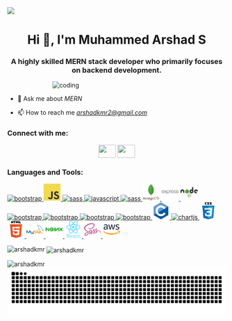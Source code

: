
<img src="https://camo.githubusercontent.com/978795145e6c0191c27a12403cecdf4f74035321993f86f3a0a23b01d1c6445b/68747470733a2f2f7777772e6269677363616c2e636f6d2f77702d636f6e74656e742f75706c6f6164732f323032322f30392f46656174757265732d6f662d4d65726e2d737461636b2d646576656c6f706d656e742d73657276696365732d596f752d53686f756c642d4b6e6f772e706e67">
<h1 align="center">Hi 👋, I'm Muhammed Arshad S</h1>
<h3 align="center">A highly skilled MERN stack developer who primarily focuses on backend development.</h3>
<img align="right" alt="coding" width="400" src ="https://img.freepik.com/free-vector/cute-man-working-laptop-with-coffee-cartoon-vector-icon-illustration-people-technology-icon-concept-isolated-premium-vector-flat-cartoon-style_138676-3869.jpg?size=626&ext=jpg">

<p align="left"> <img src="https://komarev.com/ghpvc/?username=arshadkmr&label=Profile%20views&color=0e75b6&style=flat" alt="" /> </p>

- 💬 Ask me about *MERN*

- 📫 How to reach me *arshadkmr2@gmail.com*

<h3 align="left">Connect with me:</h3>
<p align="center">
<a href="https://www.linkedin.com/in/muhammed-arshad-s-631b47224/" target="blank"><img align="center" src="https://raw.githubusercontent.com/rahuldkjain/github-profile-readme-generator/master/src/images/icons/Social/linked-in-alt.svg" alt="" height="30" width="40" /></a>
<a href="https://www.instagram.com/_mr__red__devil_?igsh=aGgxNzhxdzJ6bHY4" target="blank"><img align="center" src="https://raw.githubusercontent.com/rahuldkjain/github-profile-readme-generator/master/src/images/icons/Social/instagram.svg" alt="" height="30" width="40" /></a>
</p>

<h3 align="left">Languages and Tools:</h3>
<p align="left">
 <a href="https://www.typescriptlang.org/" target="_blank" rel="noreferrer"> <img src="https://cdn.worldvectorlogo.com/logos/typescript.svg" alt="bootstrap" width="40" height="40"/> </a>
  <a href="https://www.javascript.com/" target="_blank" rel="noreferrer"> <img src="https://raw.githubusercontent.com/devicons/devicon/master/icons/javascript/javascript-original.svg" alt="javascript" width="40" height="40"/> </a>
<a href="https://nestjs.com/" target="_blank" rel="noreferrer"> <img src="https://upload.wikimedia.org/wikipedia/commons/thumb/a/a8/NestJS.svg/621px-NestJS.svg.png?20221211225055" alt="sass" width="40" height="40"/> </a>
  <a href="https://redis.io/" target="_blank" rel="noreferrer"> <img src="https://www.svgrepo.com/show/303460/redis-logo.svg" alt="javascript" width="40" height="40"/> </a>
<a href="https://grpc.io//" target="_blank" rel="noreferrer"> <img src="https://seeklogo.com/images/G/grpc-logo-561C1563B1-seeklogo.com.png" alt="sass" width="40" height="40"/> </a>
  <a href="https://www.mongodb.com/" target="_blank" rel="noreferrer"> <img src="https://raw.githubusercontent.com/devicons/devicon/master/icons/mongodb/mongodb-original-wordmark.svg" alt="mongodb" width="40" height="40"/> </a>
  <a href="https://expressjs.com" target="_blank" rel="noreferrer"> <img src="https://raw.githubusercontent.com/devicons/devicon/master/icons/express/express-original-wordmark.svg" alt="express" width="40" height="40"/> </a> 
  <a href="https://nodejs.org" target="_blank" rel="noreferrer"> <img src="https://raw.githubusercontent.com/devicons/devicon/master/icons/nodejs/nodejs-original-wordmark.svg" alt="nodejs" width="40" height="40"/> </a>
 <a href="https://getbootstrap.com" target="_blank" rel="noreferrer"> <img src="https://upload.wikimedia.org/wikipedia/commons/thumb/b/b2/Bootstrap_logo.svg/512px-Bootstrap_logo.svg.png?20210507000024" alt="bootstrap" width="40" height="40"/> </a>
 <a href="https://tailwindcss.com/" target="_blank" rel="noreferrer"> <img src="https://upload.wikimedia.org/wikipedia/commons/thumb/d/d5/Tailwind_CSS_Logo.svg/512px-Tailwind_CSS_Logo.svg.png?20230715030042" alt="bootstrap" width="40" height="40"/> </a>
 <a href="https://socket.io/" target="_blank" rel="noreferrer"> <img src="https://www.vectorlogo.zone/logos/socketio/socketio-ar21.svg" alt="bootstrap" width="40" height="40"/> </a>
 <a href="https://firebase.google.com/" target="_blank" rel="noreferrer"> <img src="https://www.svgrepo.com/show/353735/firebase.svg" alt="bootstrap" width="40" height="40"/> </a>
 <a href="https://www.cprogramming.com/" target="_blank" rel="noreferrer"> <img src="https://raw.githubusercontent.com/devicons/devicon/master/icons/c/c-original.svg" alt="c" width="40" height="40"/> </a> 
  <a href="https://www.chartjs.org" target="_blank" rel="noreferrer"> <img src="https://www.chartjs.org/media/logo-title.svg" alt="chartjs" width="40" height="40"/> </a>
  <a href="https://www.w3schools.com/css/" target="_blank" rel="noreferrer"> <img src="https://raw.githubusercontent.com/devicons/devicon/master/icons/css3/css3-original-wordmark.svg" alt="css3" width="40" height="40"/> </a>
  <a href="https://www.w3.org/html/" target="_blank" rel="noreferrer"> <img src="https://raw.githubusercontent.com/devicons/devicon/master/icons/html5/html5-original-wordmark.svg" alt="html5" width="40" height="40"/> </a> 
  <a href="https://www.mysql.com/" target="_blank" rel="noreferrer"> <img src="https://raw.githubusercontent.com/devicons/devicon/master/icons/mysql/mysql-original-wordmark.svg" alt="mysql" width="40" height="40"/> </a> 
  <a href="https://www.nginx.com" target="_blank" rel="noreferrer"> <img src="https://raw.githubusercontent.com/devicons/devicon/master/icons/nginx/nginx-original.svg" alt="nginx" width="40" height="40"/> </a>
  <a href="https://reactjs.org/" target="_blank" rel="noreferrer"> <img src="https://raw.githubusercontent.com/devicons/devicon/master/icons/react/react-original-wordmark.svg" alt="react" width="40" height="40"/> </a>
  <a href="https://sass-lang.com" target="_blank" rel="noreferrer"> <img src="https://raw.githubusercontent.com/devicons/devicon/master/icons/sass/sass-original.svg" alt="sass" width="40" height="40"/> 
<a href="https://aws.amazon.com/" target="_blank" rel="noreferrer"> <img src="https://raw.githubusercontent.com/devicons/devicon/master/icons/amazonwebservices/amazonwebservices-original-wordmark.svg" alt="sass" width="40" height="40"/> </a> 
</p>

<img align="left" src="https://github-readme-stats.vercel.app/api/top-langs?username=arshadkmr&show_icons=true&locale=en&layout=compact" alt="arshadkmr" />

&nbsp;<img align="center" src="https://github-readme-stats.vercel.app/api?username=arshadkmr&show_icons=true&locale=en" alt="arshadkmr" />

<img align="center" src="https://github-readme-streak-stats.herokuapp.com/?user=arshadkmr&" alt="arshadkmr" />

<img src="https://raw.githubusercontent.com/MOHAMMEDSIFANKP/MOHAMMEDSIFANKP/7e63f6c9d27f8f873402db510fc9caa22039ed85/github-grid-snake.svg" alt="arshadkmr" >
